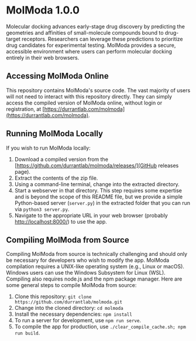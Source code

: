# MolModa 1.0.0

Molecular docking advances early-stage drug discovery by predicting the
geometries and affinities of small-molecule compounds bound to drug-target
receptors. Researchers can leverage these predictions to prioritize drug
candidates for experimental testing. MolModa provides a secure, accessible
environment where users can perform molecular docking entirely in their web
browsers.

## Accessing MolModa Online

This repository contains MolModa's source code. The vast majority of users will
not need to interact with this repository directly. They can simply access the
compiled version of MolModa online, without login or registration, at
[https://durrantlab.com/molmoda](https://durrantlab.com/molmoda).

## Running MolModa Locally

If you wish to run MolModa locally:

1. Download a compiled version from the
   [https://github.com/durrantlab/molmoda/releases/](GitHub releases page).
2. Extract the contents of the zip file.
3. Using a command-line terminal, change into the extracted directory.
4. Start a webserver in that directory. This step requires some expertise and is
   beyond the scope of this README file, but we provide a simple Python-based
   server (`server.py`) in the extracted folder that you can run via `python3
   server.py`.
5. Navigate to the appropriate URL in your web browser (probably
   [http://localhost:8000/](http://localhost:8000/)) to use the app.

## Compiling MolModa from Source

Compiling MolModa from source is technically challenging and should only be
necessary for developers who wish to modify the app. MolModa compilation
requires a UNIX-like operating system (e.g., Linux or macOS). Windows users can
use the Windows Subsystem for Linux (WSL). Compiling also requires node.js and
the npm package manager. Here are some general steps to compile MolModa from
source:

1. Clone this repository: `git clone https://github.com/durrantlab/molmoda.git`
2. Change into the cloned directory: `cd molmoda`
3. Install the necessary dependencies: `npm install`
4. To run a server for development, use `npm run serve`.
5. To compile the app for production, use `./clear_compile_cache.sh; npm run
   build`.
